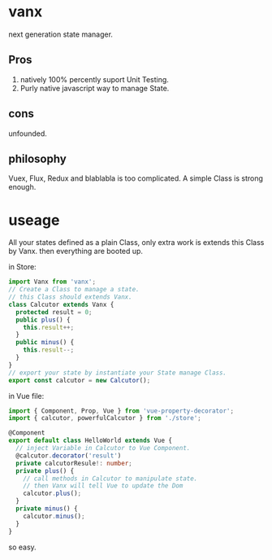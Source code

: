 # vanx

next generation state manager.

## Pros

1. natively 100% percently suport Unit Testing.
2. Purly native javascript way to manage State.

## cons

unfounded.

## philosophy

Vuex, Flux, Redux and blablabla is too complicated.
A simple Class is strong enough.

# useage

All your states defined as a plain Class, only extra work is extends this Class by Vanx.
then everything are booted up.

in Store:

```ts
import Vanx from 'vanx';
// Create a Class to manage a state.
// this Class should extends Vanx.
class Calcutor extends Vanx {
  protected result = 0;
  public plus() {
    this.result++;
  }
  public minus() {
    this.result--;
  }
}
// export your state by instantiate your State manage Class.
export const calcutor = new Calcutor();
```

in Vue file:

```ts
import { Component, Prop, Vue } from 'vue-property-decorator';
import { calcutor, powerfulCalcutor } from './store';

@Component
export default class HelloWorld extends Vue {
  // inject Variable in Calcutor to Vue Component.
  @calcutor.decorator('result')
  private calcutorResule!: number;
  private plus() {
    // call methods in Calcutor to manipulate state.
    // then Vanx will tell Vue to update the Dom
    calcutor.plus();
  }
  private minus() {
    calcutor.minus();
  }
}
```

so easy.
